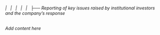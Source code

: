 ###### |   |   |   |   |   ├── Reporting of key issues raised by institutional investors and the company’s response

*Add content here*